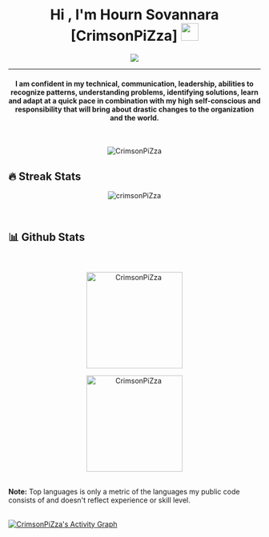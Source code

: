 <h1 align="center">Hi , I'm Hourn Sovannara [CrimsonPiZza] <img src="https://media.giphy.com/media/Tgrz2U3vZptShmda9j/giphy.gif" width="35"></h1>
<p align="center">
  <a href="https://github.com/DenverCoder1/readme-typing-svg"><img src="https://readme-typing-svg.herokuapp.com?lines=Software+Engineer;Backend+Web+Dev;Mobile+App+Dev;IoT+Devices&center=true&width=500&height=50"></a>
</p>
<hr/>
<h4 align="center">I am confident in my technical, communication, leadership, abilities to recognize patterns, understanding problems, identifying solutions, learn and adapt at a quick pace in combination with my high self-conscious and responsibility that will bring about drastic changes to the organization and the world.</h4>
<br>
<p align="center"> <img src="https://komarev.com/ghpvc/?username=CrimsonPiZza&label=CrimsonPiZza's%20Profile%20Views%20&color=green&style=for-the-badge" alt="CrimsonPiZza" /> </p>

## 🔥 Streak Stats
<p align="center"><img align="center" src="https://github-readme-streak-stats.herokuapp.com/?user=CrimsonPiZza&theme=algolia" alt="crimsonPiZza" /></p>

<br/>

## 📊 Github Stats

<br/>
<p align="center">
  <a href="https://github.com/CrimsonPiZza"><img align="center" src="https://github-readme-stats.vercel.app/api?username=CrimsonPiZza&show_icons=true&locale=en&theme=algolia" alt="CrimsonPiZza" height="192px"/></a>
</p>
<p  align="center">
  <img src="https://github-readme-stats.vercel.app/api/top-langs?username=CrimsonPiZza&show_icons=true&locale=en&layout=compact&theme=algolia" alt="CrimsonPiZza" height="192px"/>
</p>
<br/>
<b>Note:</b> Top languages is only a metric of the languages my public code consists of and doesn't reflect experience or skill level.
</p>



<br/>
 <a href="https://github.com/CrimsonPiZza"><img alt="CrimsonPiZza's Activity Graph" src="https://activity-graph.herokuapp.com/graph?username=CrimsonPiZza&custom_title=CrimsonPiZza's%20Contribution%20Graph&theme=react-dark" /></a>
<br/>

<br/>

